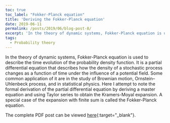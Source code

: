 ```yaml
---
toc: true
toc_label: "Fokker-Planck equation"
title: 'Deriving the Fokker-Planck equation'
date: 2019-06-11
permalink: /posts/2019/06/blog-post-8/
excerpt: 'In the theory of dynamic systems, Fokker-Planck equation is used to describe the time evolution of the probability density function. It is a partial differential equation that describes how the density of a stochastic process changes as a function of time under the influence of a potential field. Some common application of it are in the study of Brownian motion, Ornstein–Uhlenbeck process, and in statistical physics. The motivation behind understanding the derivation is to study Levy flight processes that has caught my recent attention.'
tags:
  - Probability theory
---
```


In the theory of dynamic systems, Fokker-Planck equation is used to describe the time evolution of the probability density function. It is a partial differential equation that describes how the density of a stochastic process changes as a function of time under the influence of a potential field. Some common application of it are in the study of Brownian motion, Ornstein–Uhlenbeck process, and in statistical physics. Here I attempt to note the formal derivation of the partial differential equation by deriving a master equation and using Taylor series to obtain the Kramers-Moyal expansion. A special case of the expansion with finite sum is called the Fokker-Planck equation.

The complete PDF post can be viewed [here](\files\fokker_planck.pdf){:target="_blank"}.